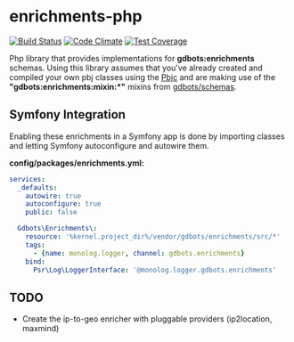 enrichments-php
=============

[![Build Status](https://api.travis-ci.org/gdbots/enrichments-php.svg)](https://travis-ci.org/gdbots/enrichments-php)
[![Code Climate](https://codeclimate.com/github/gdbots/enrichments-php/badges/gpa.svg)](https://codeclimate.com/github/gdbots/enrichments-php)
[![Test Coverage](https://codeclimate.com/github/gdbots/enrichments-php/badges/coverage.svg)](https://codeclimate.com/github/gdbots/enrichments-php/coverage)

Php library that provides implementations for __gdbots:enrichments__ schemas.   Using this library assumes
that you've already created and compiled your own pbj classes using the [Pbjc](https://github.com/gdbots/pbjc-php)
and are making use of the __"gdbots:enrichments:mixin:*"__ mixins from [gdbots/schemas](https://github.com/gdbots/schemas).


## Symfony Integration
Enabling these enrichments in a Symfony app is done by importing classes and letting Symfony
autoconfigure and autowire them.

__config/packages/enrichments.yml:__

```yaml
services:
  _defaults:
    autowire: true
    autoconfigure: true
    public: false

  Gdbots\Enrichments\:
    resource: '%kernel.project_dir%/vendor/gdbots/enrichments/src/*'
    tags:
      - {name: monolog.logger, channel: gdbots.enrichments}
    bind:
      Psr\Log\LoggerInterface: '@monolog.logger.gdbots.enrichments'
```


## TODO
* Create the ip-to-geo enricher with pluggable providers (ip2location, maxmind)
